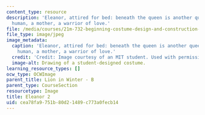 ```yaml
---
content_type: resource
description: 'Eleanor, attired for bed: beneath the queen is another queen, this one
  human, a mother, a warrior of love.'
file: /media/courses/21m-732-beginning-costume-design-and-construction-fall-2008/cea78fa9751b80d21489c773a0fecb14_eleanor2.jpg
file_type: image/jpeg
image_metadata:
  caption: 'Eleanor, attired for bed: beneath the queen is another queen, this one
    human, a mother, a warrior of love.'
  credit: 'Credit: Image courtesy of an MIT student. Used with permission.'
  image-alt: Drawing of a student-designed costume.
learning_resource_types: []
ocw_type: OCWImage
parent_title: Lion in Winter - B
parent_type: CourseSection
resourcetype: Image
title: Eleanor 2
uid: cea78fa9-751b-80d2-1489-c773a0fecb14
---
```

